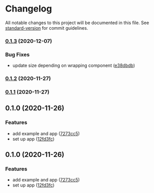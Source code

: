 # Changelog

All notable changes to this project will be documented in this file. See [standard-version](https://github.com/conventional-changelog/standard-version) for commit guidelines.

### [0.1.3](https://github.com/graasp/graasp-moodle/compare/v0.1.2...v0.1.3) (2020-12-07)


### Bug Fixes

* update size depending on wrapping component ([e38dbdb](https://github.com/graasp/graasp-moodle/commit/e38dbdb2e57c5f01b622ae42304af546679f3879))

### [0.1.2](https://github.com/graasp/graasp-moodle/compare/v0.1.1...v0.1.2) (2020-11-27)

### [0.1.1](https://github.com/graasp/graasp-moodle/compare/v0.1.0...v0.1.1) (2020-11-27)

## 0.1.0 (2020-11-26)


### Features

* add example and app ([7273cc5](https://github.com/graasp/graasp-moodle/commit/7273cc5b818dd4793dc7d109cb40a339a4d62a58))
* set up app ([12fd3fc](https://github.com/graasp/graasp-moodle/commit/12fd3fc3f74cee82f79cb27ebdf436b6304b6fdd))

## 0.1.0 (2020-11-26)


### Features

* add example and app ([7273cc5](https://github.com/graasp/graasp-moodle/commit/7273cc5b818dd4793dc7d109cb40a339a4d62a58))
* set up app ([12fd3fc](https://github.com/graasp/graasp-moodle/commit/12fd3fc3f74cee82f79cb27ebdf436b6304b6fdd))
